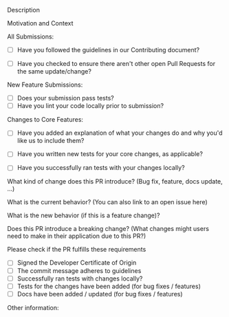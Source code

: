 <!--- Provide a general summary of your changes in the Title above -->


Description
<!--- Describe your changes in detail -->

Motivation and Context
<!--- Why is this change required? What problem does it solve? --> <!--- If it fixes an open issue, please link to the issue here. -->

<!--- Go through the below checkboxes and mark all that applies -->
<!--- Syntax to check a checkbox: [x] (no spaces) -->
All Submissions:
* [ ] Have you followed the guidelines in our Contributing document?
* [ ] Have you checked to ensure there aren't other open Pull Requests for the same update/change?


<!-- You can erase any parts of this template not applicable to your Pull Request. -->
New Feature Submissions:
* [ ] Does your submission pass tests?
* [ ] Have you lint your code locally prior to submission?

Changes to Core Features:
* [ ] Have you added an explanation of what your changes do and why you'd like us to include them?
* [ ] Have you written new tests for your core changes, as applicable?
* [ ] Have you successfully ran tests with your changes locally?


What kind of change does this PR introduce? (Bug fix, feature, docs update, ...)

What is the current behavior? (You can also link to an open issue here)

What is the new behavior (if this is a feature change)?

Does this PR introduce a breaking change? (What changes might users need to make in their application due to this PR?)

Please check if the PR fulfills these requirements

* [ ] Signed the Developer Certificate of Origin
* [ ] The commit message adheres to guidelines
* [ ] Successfully ran tests with changes locally?
* [ ] Tests for the changes have been added (for bug fixes / features)
* [ ] Docs have been added / updated (for bug fixes / features)

Other information:
